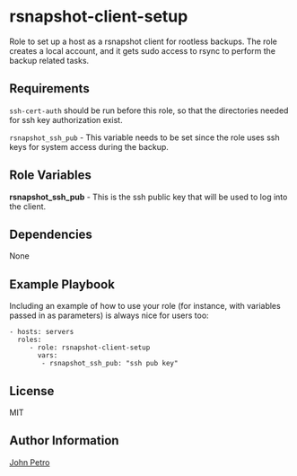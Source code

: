 rsnapshot-client-setup
=========

Role to set up a host as a rsnapshot client for rootless backups.  The role creates a local account, and it gets sudo access to rsync to perform the backup related tasks.

Requirements
------------

`ssh-cert-auth` should be run before this role, so that the directories needed for ssh key authorization exist.

`rsnapshot_ssh_pub` - This variable needs to be set since the role uses ssh keys for system access during the backup.

Role Variables
--------------

**rsnapshot_ssh_pub** - This is the ssh public key that will be used to log into the client.  

Dependencies
------------

None

Example Playbook
----------------

Including an example of how to use your role (for instance, with variables passed in as parameters) is always nice for users too:

    - hosts: servers
      roles:
         - role: rsnapshot-client-setup
           vars:
            - rsnapshot_ssh_pub: "ssh pub key"
License
-------

MIT

Author Information
------------------

[John Petro](https://github.com/jcpetro97)